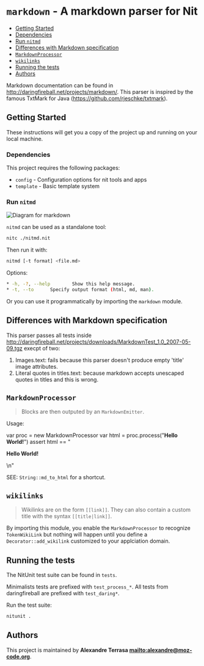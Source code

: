 # `markdown` - A markdown parser for Nit

* [Getting Started](#Getting-Started)
* [Dependencies](#Dependencies)
* [Run `nitmd`](#Run-`nitmd`)
* [Differences with Markdown specification](#Differences-with-Markdown-specification)
* [`MarkdownProcessor`](#`MarkdownProcessor`)
* [`wikilinks`](#`wikilinks`)
* [Running the tests](#Running-the-tests)
* [Authors](#Authors)

Markdown documentation can be found in http://daringfireball.net/projects/markdown/.
This parser is inspired by the famous TxtMark for Java (https://github.com/rjeschke/txtmark).

## Getting Started

These instructions will get you a copy of the project up and running on your local machine.

### Dependencies

This project requires the following packages:

* `config` - Configuration options for nit tools and apps
* `template` - Basic template system

### Run `nitmd`

![Diagram for `markdown`](uml-markdown-2.svg)

`nitmd` can be used as a standalone tool:

~~~bash
nitc ./nitmd.nit
~~~

Then run it with:

~~~bash
nitmd [-t format] <file.md>
~~~

Options:

~~~bash
* -h, -?, --help		Show this help message.
* -t, --to		Specify output format (html, md, man).
~~~

Or you can use it programmatically by importing the `markdown` module.

## Differences with Markdown specification

This parser passes all tests inside http://daringfireball.net/projects/downloads/MarkdownTest_1.0_2007-05-09.tgz execpt of two:

1. Images.text: fails because this parser doesn't produce empty 'title' image attributes.
2. Literal quotes in titles.text: because markdown accepts unescaped quotes in titles and this is wrong.

## `MarkdownProcessor`

> Blocks are then outputed by an `MarkdownEmitter`.

Usage:

var proc = new MarkdownProcessor
var html = proc.process("**Hello World!**")
assert html == "<p><strong>Hello World!</strong></p>\n"

SEE: `String::md_to_html` for a shortcut.

## `wikilinks`

> Wikilinks are on the form `[[link]]`.
> They can also contain a custom title with the syntax `[[title|link]]`.

By importing this module, you enable the `MarkdownProcessor` to recognize
`TokenWikiLink` but nothing will happen until you define a
`Decorator::add_wikilink` customized to your applciation domain.

## Running the tests

The NitUnit test suite can be found in `tests`.

Minimalists tests are prefixed with `test_process_*`. All tests from daringfireball are prefixed with `test_daring*`.

Run the test suite:

~~~bash
nitunit .
~~~

## Authors

This project is maintained by **Alexandre Terrasa <mailto:alexandre@moz-code.org>**.
